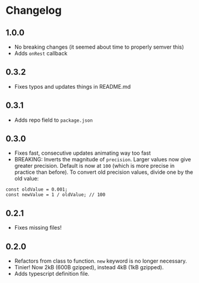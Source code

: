 # Changelog

## 1.0.0

- No breaking changes (it seemed about time to properly semver this)
- Adds `onRest` callback

## 0.3.2

- Fixes typos and updates things in README.md

## 0.3.1

- Adds repo field to `package.json`

## 0.3.0

- Fixes fast, consecutive updates animating way too fast
- BREAKING: Inverts the magnitude of `precision`. Larger values now give greater precision. Default is now at `100` (which is more precise in practice than before). To convert old precision values, divide one by the old value:

```
const oldValue = 0.001;
const newValue = 1 / oldValue; // 100
```

## 0.2.1

- Fixes missing files!

## 0.2.0

- Refactors from class to function. `new` keyword is no longer necessary.
- Tinier! Now 2kB (600B gzipped), instead 4kB (1kB gzipped).
- Adds typescript definition file.
